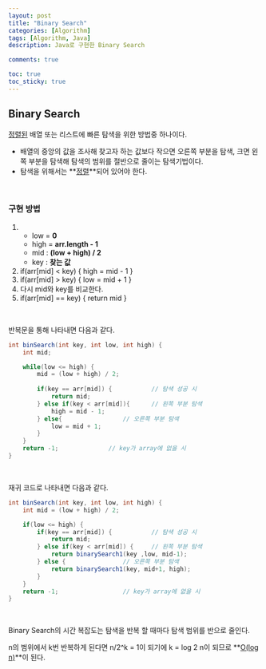 ```yaml
---
layout: post
title: "Binary Search"
categories: [Algorithm]
tags: [Algorithm, Java]
description: Java로 구현한 Binary Search

comments: true

toc: true
toc_sticky: true
---
```


## Binary Search

<u>정렬된</u> 배열 또는 리스트에 빠른 탐색을 위한 방법중 하나이다.

- 배열의 중앙의 값을 조사해 찾고자 하는 값보다 작으면 오른쪽 부분을 탐색, 크면 왼쪽 부분을 탐색해 탐색의 범위를 절반으로 줄이는 탐색기법이다.
- 탐색을 위해서는 **<u>정렬</u>**되어 있어야 한다.

<br>

### 구현 방법

1. - low = **0**
   - high = **arr.length - 1**
   - mid : **(low + high) / 2**
   - key : **찾는 값**
2. if(arr[mid] < key) { high = mid - 1 }
3. if(arr[mid] > key) { low = mid + 1 }
4. 다시 mid와 key를 비교한다.
5. if(arr[mid]  == key) { return mid }

<br>

반복문을 통해 나타내면 다음과 같다.

```java
int binSearch(int key, int low, int high) {
	int mid;

	while(low <= high) {
        mid = (low + high) / 2;
		
        if(key == arr[mid]) {			// 탐색 성공 시
            return mid;
        } else if(key < arr[mid]){		// 왼쪽 부분 탐색
            high = mid - 1;
        } else{					// 오른쪽 부분 탐색
            low = mid + 1;
        }
	}
	return -1; 				// key가 array에 없을 시
}
```

<br>

재귀 코드로 나타내면 다음과 같다.

```java
int binSearch(int key, int low, int high) {
	int mid = (low + high) / 2;

	if(low <= high) {
		if(key == arr[mid]) { 			// 탐색 성공 시
			return mid;
		} else if(key < arr[mid]) {		// 왼쪽 부분 탐색 
			return binarySearch1(key ,low, mid-1);
		} else {				// 오른쪽 부분 탐색
			return binarySearch1(key, mid+1, high);
		}
	}
	return -1; 					// key가 array에 없을 시
}
```

<br>

Binary Search의 시간 복잡도는 탐색을 반복 할 때마다 탐색 범위를 반으로 줄인다.

n의 범위에서 k번 반복하게 된다면 n/2^k = 1이 되기에 k = log 2 n이 되므로 **<u>O(log n)</u>**이 된다.
